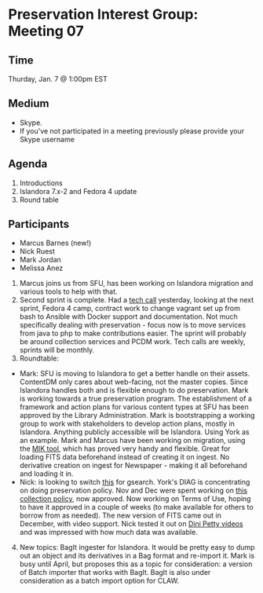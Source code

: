 # Preservation Interest Group: Meeting 07

## Time
Thurday, Jan. 7 @ 1:00pm EST

## Medium
  * Skype. 
  * If you've not participated in a meeting previously please provide your Skype username

## Agenda

1. Introductions
2. Islandora 7.x-2 and Fedora 4 update
3. Round table

## Participants

* Marcus Barnes (new!)
* Nick Ruest
* Mark Jordan
* Melissa Anez


1. Marcus joins us from SFU, has been working on Islandora migration and various tools to help with that.
2. Second sprint is complete. Had a [tech call](https://github.com/Islandora-CLAW/CLAW/wiki/January-6%2C-2016) yesterday, looking at the next sprint, Fedora 4 camp, contract work to change vagrant set up from bash to Ansible with Docker support and documentation. Not much specifically dealing with preservation - focus now is to move services from java to php to make contributions easier. The sprint will probably be around collection services and PCDM work. Tech calls are weekly, sprints will be monthly.
3. Roundtable:

* Mark: SFU is moving to Islandora to get a better handle on their assets. ContentDM only cares about web-facing, not the master copies. Since Islandora handles both and is flexible enough to do preservation. Mark is working towards a true preservation program. The establishment of a framework and action plans for various content types at SFU has been approved by the Library Administration. Mark is bootstrapping a working group to work with stakeholders to develop action plans, mostly in Islandora. Anything publicly accessible will be Islandora. Using York as an example. Mark and Marcus have been working on migration, using the [MIK tool](https://github.com/MarcusBarnes/mik), which has proved very handy and flexible. Great for loading FITS data beforehand instead of creating it on ingest. No derivative creation on ingest for Newspaper - making it all beforehand and loading it in. 
* Nick: is looking to switch [this](https://github.com/uml-digitalinitiatives/fc3-camel-indexer) for gsearch. York's DIAG is concentrating on doing preservation policy. Nov and Dec were spent working on [this collection policy](https://digital.library.yorku.ca/documentation/collection-policy), now approved. Now working on Terms of Use, hoping to have it approved in a couple of weeks (to make available for others to borrow from as needed). The new version of FITS came out in December, with video support. Nick tested it out on [Dini Petty videos](https://digital.library.yorku.ca/yul-522910/dini-petty-showeps-10631994-11-30from-digibeta) and was impressed with how much data was available.
4. New topics: BagIt ingester for Islandora. It would be pretty easy to dump out an object and its derivatives in a Bag format and re-import it. Mark is busy until April, but proposes this as a topic for consideration: a version of Batch importer that works with BagIt. BagIt is also under consideration as a batch import option for CLAW.
